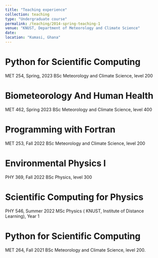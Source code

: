 ```yaml
---
title: "Teaching experience"
collection: teaching
type: "Undergraduate course"
permalink: /teaching/2014-spring-teaching-1
venue: "KNUST, Department of Meteorology and Climate Science"
date: 
location: "Kumasi, Ghana"
---
```







Python for Scientific Computing
======
MET 254, Spring, 2023
BSc Meteorology and Climate Science, level 200

Biometeorology And Human Health
======
MET 462, Spring 2023
BSc Meteorology and Climate Science, level 400

Programming with Fortran
======
MET 253, Fall 2022
BSc Meteorology and Climate Science, level 200

Environmental Physics I
======
PHY 369, Fall 2022
BSc Physics, level 300

Scientific Computing for Physics
=====
PHY 546, Summer 2022
MSc Physics ( KNUST, Institute of Distance Learning), Year 1

Python for Scientific Computing
=====
MET 264, Fall 2021
BSc Meteorology and Climate Science, level 200.

